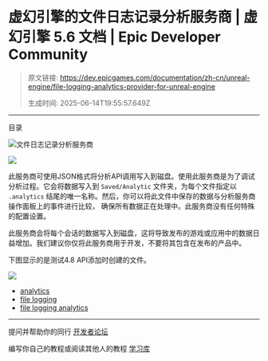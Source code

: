 # 虚幻引擎的文件日志记录分析服务商 | 虚幻引擎 5.6 文档 | Epic Developer Community

> 原文链接: https://dev.epicgames.com/documentation/zh-cn/unreal-engine/file-logging-analytics-provider-for-unreal-engine
> 
> 生成时间: 2025-06-14T19:55:57.649Z

---

目录

![文件日志记录分析服务商](https://dev.epicgames.com/community/api/documentation/image/51f19f71-81f1-469f-8da0-2a55c3d09cc4?resizing_type=fill&width=1920&height=335)

![](https://d1iv7db44yhgxn.cloudfront.net/documentation/images/9786b269-3952-453b-992d-6d835203e69d/image00.png)

此服务商可使用JSON格式将分析API调用写入到磁盘。使用此服务商是为了调试分析过程。它会将数据写入到 `Saved/Analytic` 文件夹，为每个文件指定以 `.analytics` 结尾的唯一名称。然后，你可以将此文件中保存的数据与分析服务商操作面板上的事件进行比较， 确保所有数据正在处理中。此服务商没有任何特殊的配置设置。

此服务商会将每个会话的数据写入到磁盘，这将导致发布的游戏或应用中的数据日益增加。我们建议你仅将此服务商用于开发，不要将其包含在发布的产品中。

下图显示的是测试4.8 API添加时创建的文件。

![](https://d1iv7db44yhgxn.cloudfront.net/documentation/images/647d475a-c9d4-4a87-a75b-529754cc0134/image01.png)

-   [analytics](https://dev.epicgames.com/community/search?query=analytics)
-   [file logging](https://dev.epicgames.com/community/search?query=file%20logging)
-   [file logging analytics](https://dev.epicgames.com/community/search?query=file%20logging%20analytics)

* * *

提问并帮助你的同行 [开发者论坛](https://forums.unrealengine.com/categories?tag=unreal-engine)

编写你自己的教程或阅读其他人的教程 [学习库](https://dev.epicgames.com/community/unreal-engine/learning)